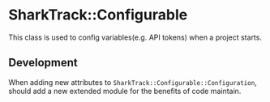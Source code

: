 # SharkTrack::Configurable

This class is used to config variables(e.g. API tokens) when a project starts.

## Development

When adding new attributes to `SharkTrack::Configurable::Configuration`, should add a new extended module for the benefits of code maintain.
